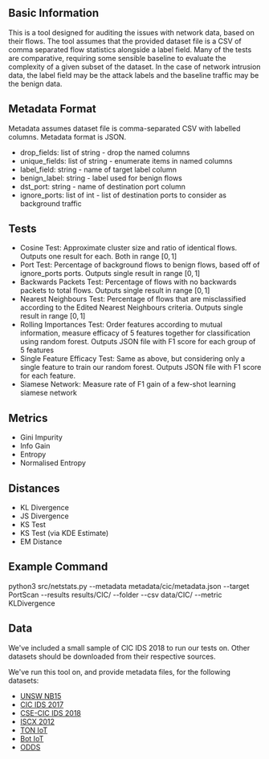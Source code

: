## Basic Information

This is a tool designed for auditing the issues with network data, based on their flows. The tool assumes that the provided dataset file is a CSV of comma separated flow statistics alongside a label field. Many of the tests are comparative, requiring some sensible baseline to evaluate the complexity of a given subset of the dataset. In the case of network intrusion data, the label field may be the attack labels and the baseline traffic may be the benign data.

## Metadata Format

Metadata assumes dataset file is comma-separated CSV with labelled columns. Metadata format is JSON.

* drop_fields: list of string - drop the named columns
* unique_fields: list of string - enumerate items in named columns
* label_field: string - name of target label column
* benign_label: string - label used for benign flows
* dst_port: string - name of destination port column
* ignore_ports: list of int - list of destination ports to consider as background traffic

## Tests

* Cosine Test: Approximate cluster size and ratio of identical flows. Outputs one result for each. Both in range $[0,1]$
* Port Test: Percentage of background flows to benign flows, based off of ignore_ports ports. Outputs single result in range $[0,1]$
* Backwards Packets Test: Percentage of flows with no backwards packets to total flows. Outputs single result in range $[0,1]$
* Nearest Neighbours Test: Percentage of flows that are misclassified according to the Edited Nearest Neighbours criteria. Outputs single result in range $[0,1]$
* Rolling Importances Test: Order features according to mutual information, measure efficacy of 5 features together for classification using random forest. Outputs JSON file with F1 score for each group of 5 features
* Single Feature Efficacy Test: Same as above, but considering only a single feature to train our random forest. Outputs JSON file with F1 score for each feature.
* Siamese Network: Measure rate of F1 gain of a few-shot learning siamese network

## Metrics

* Gini Impurity
* Info Gain
* Entropy
* Normalised Entropy

## Distances

* KL Divergence
* JS Divergence
* KS Test
* KS Test (via KDE Estimate)
* EM Distance

## Example Command

python3 src/netstats.py --metadata metadata/cic/metadata.json --target PortScan  --results results/CIC/ --folder --csv data/CIC/ --metric KLDivergence

## Data

We've included a small sample of CIC IDS 2018 to run our tests on. Other datasets should be downloaded from their respective sources.

We've run this tool on, and provide metadata files, for the following datasets:

- [UNSW NB15](https://research.unsw.edu.au/projects/unsw-nb15-dataset)
- [CIC IDS 2017](https://www.unb.ca/cic/datasets/ids-2017.html)
- [CSE-CIC IDS 2018](https://www.unb.ca/cic/datasets/ids-2018.html)
- [ISCX 2012](https://www.unb.ca/cic/datasets/ids.html)
- [TON IoT](https://research.unsw.edu.au/projects/toniot-datasets)
- [Bot IoT](https://research.unsw.edu.au/projects/bot-iot-dataset)
- [ODDS](https://odds.cs.stonybrook.edu/)
